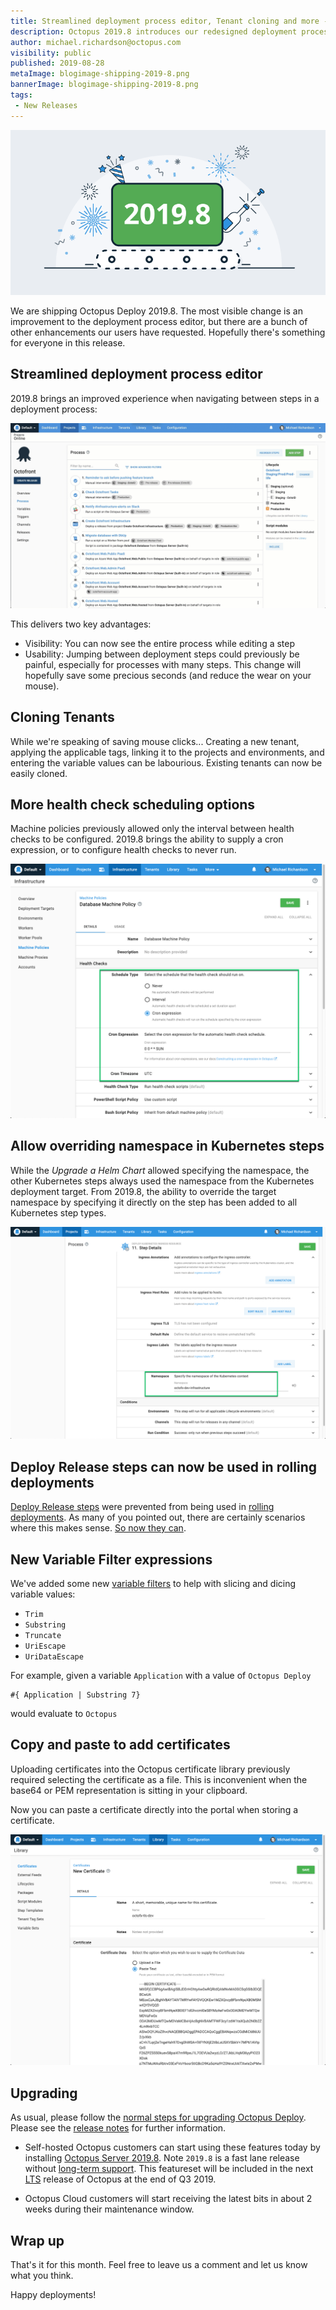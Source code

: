```yaml
---
title: Streamlined deployment process editor, Tenant cloning and more - Octopus Deploy 2019.4
description: Octopus 2019.8 introduces our redesigned deployment process editor, Tenant cloning,
author: michael.richardson@octopus.com 
visibility: public
published: 2019-08-28
metaImage: blogimage-shipping-2019-8.png
bannerImage: blogimage-shipping-2019-8.png
tags:
 - New Releases
---
```


![Octopus Deploy 2019.8 announcement fireworks](blogimage-shipping-2019-8.png)

We are shipping Octopus Deploy 2019.8.  The most visible change is an improvement to the deployment process editor, but there are a bunch of other enhancements our users have requested.  Hopefully there's something for everyone in this release. 

## Streamlined deployment process editor

2019.8 brings an improved experience when navigating between steps in a deployment process:

![Deployment Process Step Sidebar](deployment-process-editor-sidebar.gif "width=500")

This delivers two key advantages:

- Visibility: You can now see the entire process while editing a step 
- Usability:  Jumping between deployment steps could previously be painful, especially for processes with many steps.  This change will hopefully save some precious seconds (and reduce the wear on your mouse). 

## Cloning Tenants 

While we're speaking of saving mouse clicks... 
Creating a new tenant, applying the applicable tags, linking it to the projects and environments, and entering the variable values can be labourious.  Existing tenants can now be easily cloned. 

## More health check scheduling options 

Machine policies previously allowed only the interval between health checks to be configured. 2019.8 brings the ability to supply a cron expression, or to configure health checks to never run. 

![Health Check Cron Expression](health-check-cron.png "width=500")

## Allow overriding namespace in Kubernetes steps

While the _Upgrade a Helm Chart_ allowed specifying the namespace, the other Kubernetes steps always used the namespace from the Kubernetes deployment target.  From 2019.8, the ability to override the target namespace by specifying it directly on the step has been added to all Kubernetes step types. 

![Namespace on Kubernetes step](kubernetes-step-namespace.png "width=500")

## Deploy Release steps can now be used in rolling deployments

[Deploy Release steps](https://octopus.com/docs/deployment-process/projects/coordinating-multiple-projects/deploy-release-step) were prevented from being used in [rolling deployments](https://octopus.com/docs/deployment-patterns/rolling-deployments).  As many of you pointed out, there are certainly scenarios where this makes sense. [So now they can](https://octopus.com/docs/deployment-process/projects/coordinating-multiple-projects/deploy-release-step#rolling-deployments). 

## New Variable Filter expressions

We've added some new [variable filters](https://octopus.com/docs/deployment-process/variables/variable-filters) to help with slicing and dicing variable values:

- `Trim`
- `Substring`
- `Truncate`
- `UriEscape` 
- `UriDataEscape` 

For example, given a variable `Application` with a value of `Octopus Deploy`

```
#{ Application | Substring 7}
```

would evaluate to `Octopus`

## Copy and paste to add certificates 

Uploading certificates into the Octopus certificate library previously required selecting the certificate as a file. This is inconvenient when the base64 or PEM representation is sitting in your clipboard. 

Now you can paste a certificate directly into the portal when storing a certificate.

![Paste certificate as text](certificate-text.png "width=500")

## Upgrading

As usual, please follow the [normal steps for upgrading Octopus Deploy](https://octopus.com/docs/administration/upgrading). Please see the [release notes](https://octopus.com/downloads/compare?to=2019.8.0) for further information.

* Self-hosted Octopus customers can start using these features today by installing [Octopus Server 2019.8](https://octopus.com/downloads). Note `2019.8` is a fast lane release without [long-term support](https://octopus.com/docs/administration/upgrading/long-term-support). This featureset will be included in the next [LTS](https://octopus.com/docs/administration/upgrading/long-term-support) release of Octopus at the end of Q3 2019.

* Octopus Cloud customers will start receiving the latest bits in about 2 weeks during their maintenance window.

## Wrap up

That's it for this month. Feel free to leave us a comment and let us know what you think. 

Happy deployments!
